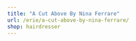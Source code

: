 ```yaml
---
title: "A Cut Above By Nina Ferrare"
url: /erie/a-cut-above-by-nina-ferrare/
shop: hairdresser
---
```

